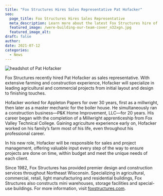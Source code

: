 ```yaml
---
title: "Fox Structures Hires Sales Representative Pat Hofacker"
seo:
  page_title: Fox Structures Hires Sales Representative
  meta_description: Learn more about the latest Fox Structures hire of Pat Hofacker as sales representative.
  featured_image: /were-building-our-team-cover_n32xgn.jpg
  featured_image_alt:
draft: false
author:
date: 2021-07-12
categories:
  - News
---
```


<img src="https://res.cloudinary.com/foxstructures/image/upload/v1685602326/pat-hofacker_dwf7yp.jpg" alt="headshot of Pat Hofacker">

Fox Structures recently hired Pat Hofacker as sales representative. With extensive farming and construction experience, Hofacker will specialize in leading agricultural and commercial projects from initial layout and design to finishing touches.

Hofacker worked for Appleton Papers for over 30 years, first as a millwright, then later as a master mechanic for the boiler house. He simultaneously ran a construction business—P&K Home Improvement, LLC—for 20 years. His career began with the completion of a Millwright apprenticeship from Fox Valley Technical College. Gaining agriculture experience early on, Hofacker worked on his family’s farm most of his life, even throughout his professional career.

In his new role, Hofacker will be responsible for sales and project management, offering valuable input every step of the way to ensure projects are done on time, within budget and meet the unique needs of each client.

Since 1982, Fox Structures has provided premier design and construction services throughout Northeast Wisconsin. Specializing in agricultural, commercial, retail, light manufacturing and residential buildings, Fox Structures also constructs mini warehouses, storage facilities and special-use buildings. For more information, visit [foxstructures.com](/).